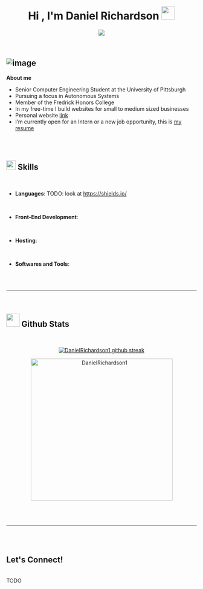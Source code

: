 <h1 align="center"><b>Hi , I'm Daniel Richardson </b><img src="https://media.giphy.com/media/hvRJCLFzcasrR4ia7z/giphy.gif" width="35"></h1>
<p align="center">
  <a href="https://github.com/DenverCoder1/readme-typing-svg"><img src="https://readme-typing-svg.herokuapp.com?font=Time+New+Roman&color=cyan&size=25&center=true&vCenter=true&width=600&height=100&lines=Daniel+Richardson...;Computer+Engineering+Student,;Certificate+in+Autonomous+Systems,;Self-taught+Full-Stack+Developer,;University+of+Pittsburgh+Honors+Student,;I+Love+to+learn+new+skills!"></a>
</p>

<br>

## ![image](https://github.com/DanielRichardson1/DanielRichardson1/assets/105997622/a4788a94-b043-400a-b925-dc03be27f8f6)
<b> About me</b>
<br>

- Senior Computer Engineering Student at the University of Pittsburgh
- Pursuing a focus in Autonomous Systems
- Member of the Fredrick Honors College
- In my free-time I build websites for small to medium sized businesses 
- Personal website [link](https://www.google.com)
- I’m currently open for an Intern or a new job opportunity, this is [my resume](https://www.google.com)

<br><br>

## <img src="https://media2.giphy.com/media/QssGEmpkyEOhBCb7e1/giphy.gif?cid=ecf05e47a0n3gi1bfqntqmob8g9aid1oyj2wr3ds3mg700bl&rid=giphy.gif" width ="25"><b> Skills</b>
<br>

<p align="center">

- **Languages**:
 TODO: look at https://shields.io/ 

<br>   
    
- **Front-End Development**:

<br>

- **Hosting**:
    
<br>

- **Softwares and Tools**:

</p>

<br>
<br>

-----

<br>


## <img src="https://media.giphy.com/media/iY8CRBdQXODJSCERIr/giphy.gif" width="35"><b> Github Stats </b>
<br>

<div align="center">

<a href="https://github.com/DanielRichardson1/">
<!--   <img src="https://github-readme-stats.vercel.app/api?username=DanielRichardson1&include_all_commits=true&count_private=true&show_icons=true&line_height=20&title_color=7A7ADB&icon_color=2234AE&text_color=D3D3D3&bg_color=0,000000,130F40" width="450"/> -->

![DanielRichardson1 github streak](https://github-readme-streak-stats.herokuapp.com/?user=DanielRichardson1&theme=radical&include_all_commits=true&count_private=true)

  <img src="https://github-readme-stats.vercel.app/api/top-langs?username=DanielRichardson1&show_icons=true&locale=en&layout=compact&line_height=20&title_color=7A7ADB&icon_color=2234AE&text_color=D3D3D3&bg_color=0,000000,130F40" width="375"  alt="DanielRichardson1"/>

</a>
</div>

<br>
<br>
<br>

-----

<br>
<br>

## <b> Let's Connect!</b><img src="">
<br>
TODO

